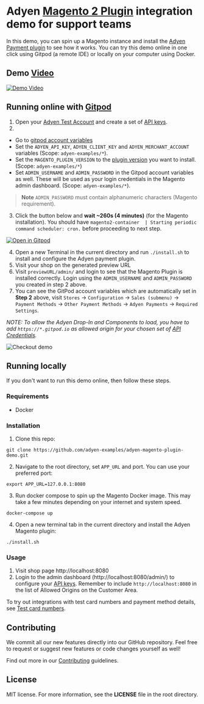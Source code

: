 # Adyen [Magento 2 Plugin](https://docs.adyen.com/plugins/magento-2) integration demo for support teams

In this demo, you can spin up a Magento instance and install the [Adyen Payment plugin](https://marketplace.magento.com/adyen-module-payment.html) to see how it works. You can try this demo online in one click using Gitpod (a remote IDE) or locally on your computer using Docker.

## Demo [Video](https://youtu.be/taqI7cp7OmM)
[![Demo Video](https://img.youtube.com/vi/taqI7cp7OmM/sddefault.jpg)](https://youtu.be/taqI7cp7OmM)


## Running online with [Gitpod](https://gitpod.io/)

1. Open your [Adyen Test Account](https://ca-test.adyen.com/ca/ca/overview/default.shtml) and create a set of [API keys](https://docs.adyen.com/user-management/how-to-get-the-api-key).
2. 
 - Go to [gitpod account variables](https://gitpod.io/variables)
 - Set the `ADYEN_API_KEY`, `ADYEN_CLIENT_KEY` and `ADYEN_MERCHANT_ACCOUNT` variables (Scope: `adyen-examples/*`).
 - Set the `MAGENTO_PLUGIN_VERSION` to the [plugin version](https://github.com/Adyen/adyen-magento2/tags) you want to install. (Scope: `adyen-examples/*`)
 - Set `ADMIN_USERNAME` and `ADMIN_PASSWORD` in the Gitpod account variables as well. These will be used as your login credentials in the Magento admin dashboard. (Scope: `adyen-examples/*`).
 > __Note__ `ADMIN_PASSWORD` must contain alphanumeric characters (Magento requirement).   
 
3. Click the button below and **wait ~260s (4 minutes)** (for the Magento installation). You should have `magento2-container  | Starting periodic command scheduler: cron.` before proceeding to next step.

[![Open in Gitpod](https://gitpod.io/button/open-in-gitpod.svg)](https://gitpod.io/#https://github.com/adyen-examples/adyen-magento-plugin-demo/tree/support)

4. Open a new Terminal in the current directory and run `./install.sh` to install and configure the Adyen payment plugin.
5. Visit your shop on the generated preview URL
6. Visit `previewURL/admin/` and login to see that the Magento Plugin is installed correctly.
Login using the `ADMIN_USERNAME` and `ADMIN_PASSWORD` you created in step 2 above.
7. You can see the GitPod account variables which are automatically set in **Step 2** above, visit `Stores` → `Configuration` → `Sales (submenu)` → `Payment Methods` → `Other Payment Methods` → `Adyen Payments` → `Required Settings`.

_NOTE: To allow the Adyen Drop-In and Components to load, you have to add `https://*.gitpod.io` as allowed origin for your chosen set of [API Credentials](https://ca-test.adyen.com/ca/ca/config/api_credentials_new.shtml)._

![Checkout demo](public/images/demo.gif)

## Running locally

If you don't want to run this demo online, then follow these steps.

### Requirements

* Docker

### Installation

1. Clone this repo:

```
git clone https://github.com/adyen-examples/adyen-magento-plugin-demo.git
```

2. Navigate to the root directory, set `APP_URL` and port. You can use your preferred port:

```
export APP_URL=127.0.0.1:8080
```

3. Run docker compose to spin up the Magento Docker image. This may take a few minutes depending on your internet and system speed.

```
docker-compose up
```

4. Open a new terminal tab in the current directory and install the Adyen Magento plugin:

```
./install.sh
```

### Usage

1. Visit shop page http://localhost:8080
2. Login to the admin dashboard (http://localhost:8080/admin/) to configure your [API keys](https://docs.adyen.com/user-management/how-to-get-the-api-key). 
Remember to include `http://localhost:8080` in the list of Allowed Origins on the Customer Area.

To try out integrations with test card numbers and payment method details, see [Test card numbers](https://docs.adyen.com/development-resources/test-cards/test-card-numbers).

## Contributing

We commit all our new features directly into our GitHub repository. Feel free to request or suggest new features or code changes yourself as well!

Find out more in our [Contributing](https://github.com/adyen-examples/.github/blob/main/CONTRIBUTING.md) guidelines.

## License

MIT license. For more information, see the **LICENSE** file in the root directory.
